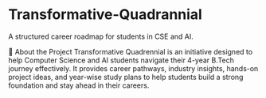 # Transformative-Quadrannial
A structured career roadmap for students in CSE and AI.

📌 About the Project
Transformative Quadrennial is an initiative designed to help Computer Science and AI students navigate their 4-year B.Tech journey effectively. It provides career pathways, industry insights, hands-on project ideas, and year-wise study plans to help students build a strong foundation and stay ahead in their careers.


